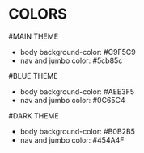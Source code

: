 # COLORS

#MAIN THEME
- body background-color: #C9F5C9
- nav and jumbo color: #5cb85c

#BLUE THEME
- body background-color: #AEE3F5
- nav and jumbo color: #0C65C4

#DARK THEME
- body background-color: #B0B2B5
- nav and jumbo color: #454A4F